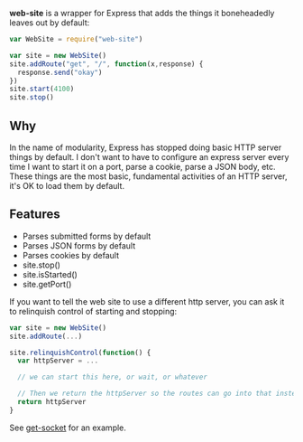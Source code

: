 **web-site** is a wrapper for Express that adds the things it boneheadedly leaves out by default:

```javascript
var WebSite = require("web-site")

var site = new WebSite()
site.addRoute("get", "/", function(x,response) {
  response.send("okay")
})
site.start(4100)
site.stop()
```

## Why

In the name of modularity, Express has stopped doing basic HTTP server things by default. I don't want to have to configure an express server every time I want to start it on a port, parse a cookie, parse a JSON body, etc. These things are the most basic, fundamental activities of an HTTP server, it's OK to load them by default.

## Features

* Parses submitted forms by default
* Parses JSON forms by default
* Parses cookies by default
* site.stop()
* site.isStarted()
* site.getPort()

If you want to tell the web site to use a different http server, you can ask it to relinquish control of starting and stopping:

```javascript
var site = new WebSite()
site.addRoute(...)

site.relinquishControl(function() {
  var httpServer = ...

  // we can start this here, or wait, or whatever

  // Then we return the httpServer so the routes can go into that instead:
  return httpServer
}
```

See [get-socket](https://github.com/erikpukinskis/get-socket/blob/master/get-socket.js#L77) for an example.
